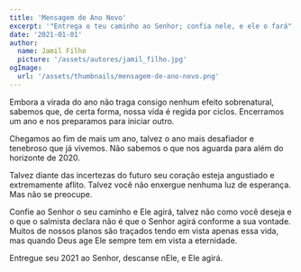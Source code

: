 ```yaml
---
title: 'Mensagem de Ano Novo'
excerpt: '"Entrega o teu caminho ao Senhor; confia nele, e ele o fará" (Salmo 37:5)'
date: '2021-01-01'
author:
  name: Jamil Filho
  picture: '/assets/autores/jamil_filho.jpg'
ogImage:
  url: '/assets/thumbnails/mensagem-de-ano-novo.png'
---
```


Embora a virada do ano não traga consigo nenhum efeito sobrenatural, sabemos que, de certa forma, nossa vida é regida por ciclos. Encerramos um ano e nos preparamos para iniciar outro.

Chegamos ao fim de mais um ano, talvez o ano mais desafiador e tenebroso que já vivemos. Não sabemos o que nos aguarda para além do horizonte de 2020.

Talvez diante das incertezas do futuro seu coração esteja angustiado e extremamente aflito. Talvez você não enxergue nenhuma luz de esperança. Mas não se preocupe.

Confie ao Senhor o seu caminho e Ele agirá, talvez não como você deseja e o que o salmista declara não é que o Senhor agirá conforme a sua vontade. Muitos de nossos planos são traçados tendo em vista apenas essa vida, mas quando Deus age Ele sempre tem em vista a eternidade.

Entregue seu 2021 ao Senhor, descanse nEle, e Ele agirá.